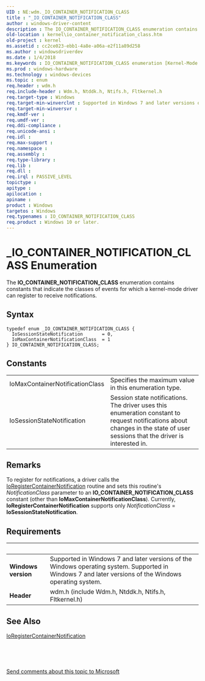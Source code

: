 ```yaml
---
UID : NE:wdm._IO_CONTAINER_NOTIFICATION_CLASS
title : "_IO_CONTAINER_NOTIFICATION_CLASS"
author : windows-driver-content
description : The IO_CONTAINER_NOTIFICATION_CLASS enumeration contains constants that indicate the classes of events for which a kernel-mode driver can register to receive notifications.
old-location : kernel\io_container_notification_class.htm
old-project : kernel
ms.assetid : cc2ce023-ebb1-4a8e-a06a-e2f11a89d258
ms.author : windowsdriverdev
ms.date : 1/4/2018
ms.keywords : IO_CONTAINER_NOTIFICATION_CLASS enumeration [Kernel-Mode Driver Architecture], wdm/IO_CONTAINER_NOTIFICATION_CLASS, _IO_CONTAINER_NOTIFICATION_CLASS, IoMaxContainerNotificationClass, wdm/IoMaxContainerNotificationClass, IoSessionStateNotification, wdm/IoSessionStateNotification, sysenum_c77c6805-11ce-4368-9c82-085ce99a2a97.xml, IO_CONTAINER_NOTIFICATION_CLASS, kernel.io_container_notification_class
ms.prod : windows-hardware
ms.technology : windows-devices
ms.topic : enum
req.header : wdm.h
req.include-header : Wdm.h, Ntddk.h, Ntifs.h, Fltkernel.h
req.target-type : Windows
req.target-min-winverclnt : Supported in Windows 7 and later versions of the Windows operating system.
req.target-min-winversvr : 
req.kmdf-ver : 
req.umdf-ver : 
req.ddi-compliance : 
req.unicode-ansi : 
req.idl : 
req.max-support : 
req.namespace : 
req.assembly : 
req.type-library : 
req.lib : 
req.dll : 
req.irql : PASSIVE_LEVEL
topictype : 
apitype : 
apilocation : 
apiname : 
product : Windows
targetos : Windows
req.typenames : IO_CONTAINER_NOTIFICATION_CLASS
req.product : Windows 10 or later.
---
```


# _IO_CONTAINER_NOTIFICATION_CLASS Enumeration
The <b>IO_CONTAINER_NOTIFICATION_CLASS</b> enumeration contains constants that indicate the classes of events for which a kernel-mode driver can register to receive notifications.

## Syntax
````
typedef enum _IO_CONTAINER_NOTIFICATION_CLASS { 
  IoSessionStateNotification       = 0,
  IoMaxContainerNotificationClass  = 1
} IO_CONTAINER_NOTIFICATION_CLASS;
````

## Constants

<table>

<tr>
<td>IoMaxContainerNotificationClass</td>
<td>Specifies the maximum value in this enumeration type.</td>
</tr>

<tr>
<td>IoSessionStateNotification</td>
<td>Session state notifications. The driver uses this enumeration constant to request notifications about changes in the state of user sessions that the driver is interested in.</td>
</tr>
</table>

## Remarks

To register for notifications, a driver calls the <a href="..\wdm\nf-wdm-ioregistercontainernotification.md">IoRegisterContainerNotification</a> routine and sets this routine's <i>NotificationClass</i> parameter to an <b>IO_CONTAINER_NOTIFICATION_CLASS</b> constant (other than <b>IoMaxContainerNotificationClass</b>). Currently, <b>IoRegisterContainerNotification</b> supports only <i>NotificationClass</i> = <b>IoSessionStateNotification</b>.

## Requirements
| &nbsp; | &nbsp; |
| ---- |:---- |
| **Windows version** | Supported in Windows 7 and later versions of the Windows operating system. Supported in Windows 7 and later versions of the Windows operating system. |
| **Header** | wdm.h (include Wdm.h, Ntddk.h, Ntifs.h, Fltkernel.h) |

## See Also

<a href="..\wdm\nf-wdm-ioregistercontainernotification.md">IoRegisterContainerNotification</a>

 

 

<a href="mailto:wsddocfb@microsoft.com?subject=Documentation%20feedback [kernel\kernel]:%20IO_CONTAINER_NOTIFICATION_CLASS enumeration%20 RELEASE:%20(1/4/2018)&amp;body=%0A%0APRIVACY STATEMENT%0A%0AWe use your feedback to improve the documentation. We don't use your email address for any other purpose, and we'll remove your email address from our system after the issue that you're reporting is fixed. While we're working to fix this issue, we might send you an email message to ask for more info. Later, we might also send you an email message to let you know that we've addressed your feedback.%0A%0AFor more info about Microsoft's privacy policy, see http://privacy.microsoft.com/en-us/default.aspx." title="Send comments about this topic to Microsoft">Send comments about this topic to Microsoft</a>